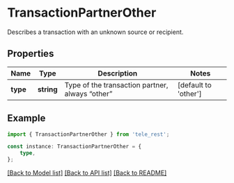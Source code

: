 # TransactionPartnerOther

Describes a transaction with an unknown source or recipient.

## Properties

Name | Type | Description | Notes
------------ | ------------- | ------------- | -------------
**type** | **string** | Type of the transaction partner, always “other” | [default to 'other']

## Example

```typescript
import { TransactionPartnerOther } from 'tele_rest';

const instance: TransactionPartnerOther = {
    type,
};
```

[[Back to Model list]](../README.md#documentation-for-models) [[Back to API list]](../README.md#documentation-for-api-endpoints) [[Back to README]](../README.md)
